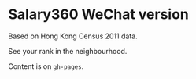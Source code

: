 # Salary360 WeChat version

Based on Hong Kong Census 2011 data.

See your rank in the neighbourhood.

Content is on `gh-pages`.

